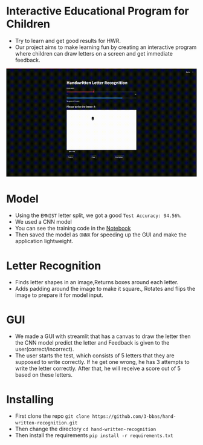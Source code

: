 # Interactive Educational Program for Children
- Try to learn and get good results for HWR.
- Our project aims to make learning fun by creating an interactive program where children can draw letters on a screen and get immediate feedback. 

![](Demo.gif)

# Model
- Using the `EMNIST` letter split, we got a good `Test Accuracy: 94.56%`.
- We used a CNN model
- You can see the training code in the [Notebook](CODE)
- Then saved the model as `ONNX` for speeding up the GUI and make the application lightweight.

# Letter Recognition
- Finds letter shapes in an image,Returns boxes around each letter.
- Adds padding around the image to make it square., Rotates and flips the image to prepare it for model input.


# GUI
- We made a GUI with streamlit that has a canvas to draw the letter then the CNN model predict the letter and Feedback is given to the user(correct/incorrect).
- The user starts the test, which consists of 5 letters that they are supposed to write correctly. If he get one wrong, he has 3 attempts to write the letter correctly. After  that, he will receive a score out of 5 based on these letters.

# Installing
- First clone the repo `git clone https://github.com/3-bbas/hand-written-recognition.git`
- Then change the directory `cd hand-written-recognition`
- Then install the requirements `pip install -r requirements.txt`
